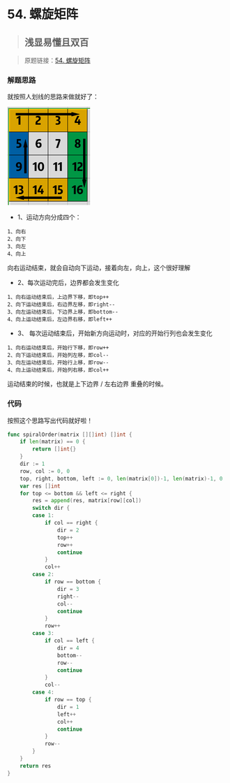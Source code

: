 # 54. 螺旋矩阵
> ## 浅显易懂且双百

> 原题链接：[54. 螺旋矩阵](https://leetcode-cn.com/problems/spiral-matrix/)

### 解题思路
就按照人划线的思路来做就好了：

![grid](../pictures/problems/54/1.png)

* 1、运动方向分成四个：
```
1、向右
2、向下
3、向左
4、向上
```
向右运动结束，就会自动向下运动，接着向左，向上，这个很好理解

* 2、每次运动完后，边界都会发生变化
```
1、向右运动结束后，上边界下移，即top++
2、向下运动结束后，右边界左移，即right--
3、向左运动结束后，下边界上移，即bottom--
4、向上运动结束后，左边界右移，即left++
```

* 3、 每次运动结束后，开始新方向运动时，对应的开始行列也会发生变化
```
1、向右运动结束后，开始行下移，即row++
2、向下运动结束后，开始列左移，即col--
3、向左运动结束后，开始行上移，即row--
4、向上运动结束后，开始列右移，即col++
```

运动结束的时候，也就是上下边界 / 左右边界 重叠的时候。
### 代码
按照这个思路写出代码就好啦！
```go
func spiralOrder(matrix [][]int) []int {
    if len(matrix) == 0 {
		return []int{}
	}
	dir := 1
	row, col := 0, 0
	top, right, bottom, left := 0, len(matrix[0])-1, len(matrix)-1, 0
	var res []int
	for top <= bottom && left <= right {
		res = append(res, matrix[row][col])
		switch dir {
		case 1:
			if col == right {
				dir = 2
				top++
				row++
				continue
			}
			col++
		case 2:
			if row == bottom {
				dir = 3
				right--
				col--
				continue
			}
			row++
		case 3:
			if col == left {
				dir = 4
				bottom--
				row--
				continue
			}
			col--
		case 4:
			if row == top {
				dir = 1
				left++
				col++
				continue
			}
			row--
		}
	}
	return res
}
```
